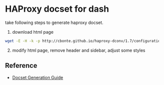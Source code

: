 # HAProxy docset for dash

take following steps to generate haproxy docset.

1. download html page

```bash
wget -E -H -k -p http://cbonte.github.io/haproxy-dconv/1.7/configuration.html
```

2. modify html page, remove header and sidebar, adjust some styles

## Reference

- [Docset Generation Guide](https://kapeli.com/docsets#dashDocset)
